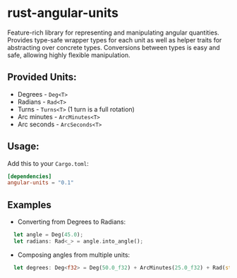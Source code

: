 # rust-angular-units

Feature-rich library for representing and manipulating angular quantities. Provides type-safe wrapper types
for each unit as well as helper traits for abstracting over concrete types. Conversions between types is
easy and safe, allowing highly flexible manipulation.

## Provided Units:
* Degrees - `Deg<T>`
* Radians - `Rad<T>`
* Turns - `Turns<T>` (1 turn is a full rotation)
* Arc minutes - `ArcMinutes<T>`
* Arc seconds - `ArcSeconds<T>`

## Usage:

Add this to your `Cargo.toml`:

```toml
[dependencies]
angular-units = "0.1"
```
## Examples

* Converting from Degrees to Radians:
```rust
  let angle = Deg(45.0);
  let radians: Rad<_> = angle.into_angle();
```

* Composing angles from multiple units:
```rust
  let degrees: Deg<f32> = Deg(50.0_f32) + ArcMinutes(25.0_f32) + Rad(std::f32::consts::PI / 6.0_f32);
```
